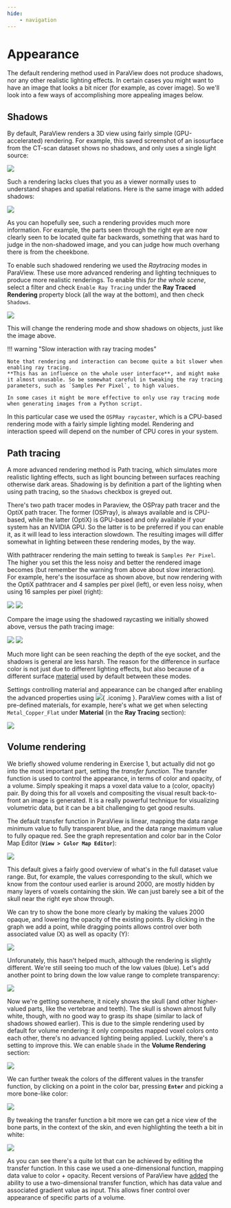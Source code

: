 ```yaml
---
hide:
    - navigation
---
```


# Appearance

The default rendering method used in ParaView does not produce shadows, nor any other realistic lighting effects. In certain cases you might want to have an image that looks a bit nicer (for example, as cover image). So we'll look into a few ways of accomplishing more appealing images below.

## Shadows

By default, ParaView renders a 3D view using fairly simple (GPU-accelerated) rendering. For example, this saved screenshot of an isosurface from the CT-scan dataset shows no shadows, and only uses a single light source:

![](./images/rendering-default.png)

Such a rendering lacks clues that you as a viewer normally uses to understand shapes and spatial relations. Here is the same image with added shadows:

![](./images/rendering-ospray-raycast-shadows.png)

As you can hopefully see, such a rendering provides much more information. For example, the parts seen through the right eye are now clearly seen to be located quite far backwards, something that was hard to judge in the non-shadowed image, and you can judge how much overhang there is from the cheekbone.

To enable such shadowed rendering we used the *Raytracing* modes in ParaView. These use more advanced rendering and lighting techniques to produce more realistic renderings. To enable this *for the whole scene*, select a filter and check `Enable Ray Tracing` under the __Ray Traced Rendering__ property block (all the way at the bottom), and then check `Shadows`.

![](./images/raytracing-settings.png)

This will change the rendering mode and show shadows on objects, just like the image above.

!!! warning "Slow interaction with ray tracing modes" 

    Note that rendering and interaction can become quite a bit slower when enabling ray tracing.
    **This has an influence on the whole user interface**, and might make it almost unusable. So be somewhat careful in tweaking the ray tracing parameters, such as `Samples Per Pixel`, to high values. 

    In some cases it might be more effective to only use ray tracing mode when generating images from a Python script.

In this particular case we used the `OSPRay raycaster`, which is a CPU-based rendering mode with a fairly simple lighting model. Rendering and interaction speed will depend on the number of CPU cores in your system.

## Path tracing

A more advanced rendering method is Path tracing, which simulates more realistic lighting effects, such as light bouncing between surfaces reaching otherwise dark areas. Shadowing is by definition a part of the lighting when using path tracing, so the `Shadows` checkbox is greyed out.

There's two path tracer modes in Paraview, the OSPray path tracer and the OptiX path tracer. The former (OSPray), is always available and is CPU-based, while the latter (OptiX) is GPU-based and only available if your system has an NVIDIA GPU. So the latter is to be preferred if you can enable it, as it will lead to less interaction slowdown. The resulting images will differ somewhat in lighting between these rendering modes, by the way.

With pathtracer rendering the main setting to tweak is `Samples Per Pixel`. The higher you set this the less noisy and better the rendered image becomes (but remember the warning from above about slow interaction). For example, here's the isosurface as shown above, but now rendering with the OptiX pathtracer and 4 samples per pixel (left), or even less noisy, when using 16 samples per pixel (right):

![](./images/rendering-optix-4spp.png) ![](./images/rendering-optix-16spp.png)

Compare the image using the shadowed raycasting we initially showed above, versus the path tracing image:

![](./images/rendering-ospray-raycast-shadows.png) ![](./images/rendering-optix-16spp.png)

Much more light can be seen reaching the depth of the eye socket, and the shadows is general are less harsh. The reason for the difference in surface color is not just due to different lighting effects, but also because of a different surface [material](https://docs.paraview.org/en/latest/ReferenceManual/objectShadingProperties.html) used by default between these modes. 

Settings controlling material and appearance can be changed after enabling the advanced properties using ![](./images/wheel.png){ .iconimg }. ParaView comes with a list of pre-defined materials, for example, here's what we get when selecting `Metal_Copper_Flat` under __Material__ (in the __Ray Tracing__ section):

![](./images/rendering-metal-copper-flat.png)

## Volume rendering

We briefly showed volume rendering in Exercise 1, but actually did not go into the most important part, setting the *transfer function*. The transfer function is used to control the appearance, in terms of color and opacity, of a volume. Simply speaking it maps a voxel data value to a (color, opacity) pair. By doing this for all voxels and compositing the visual result back-to-front an image is generated. It is a really powerful technique for visualizing volumetric data, but it can be a bit challenging to get good results.

The default transfer function in ParaView is linear, mapping the data range minimum value to fully transparent blue, and the data range maximum value to fully opaque red. See the graph representation and color bar in the Color Map Editor (**`View > Color Map Editor`**):

![](./images/tf-default.png)

This default gives a fairly good overview of what's in the full dataset value range. But, for example, the values corresponding to the skull, which we know from the contour used earlier is around 2000, are mostly hidden by many layers of voxels containing the skin. We can just barely see a bit of the skull near the right eye show through.

We can try to show the bone more clearly by making the values 2000 opaque, and lowering the opacity of the existing points. By clicking in the graph we add a point, while dragging points allows control over both associated value (X) as well as opacity (Y):

![](./images/tf-2000.png)

Unforunately, this hasn't helped much, although the rendering is slightly different. We're still seeing too much of the low values (blue). Let's add another point to bring down the low value range to complete transparency:

![](./images/tf-white-skull.png)

Now we're getting somewhere, it nicely shows the skull (and other higher-valued parts, like the vertebrae and teeth). The skull is shown almost fully white, though, with no good way to grasp its shape (similar to lack of shadows showed earlier). This is due to the simple rendering used by default for volume rendering: it only composites mapped voxel colors onto each other, there's no advanced lighting being applied. Luckily, there's a setting to improve this. We can enable `Shade` in the **Volume Rendering** section:

![](./images/volren-shaded.png)

We can further tweak the colors of the different values in the transfer function, by clicking on a point in the color bar, pressing **`Enter`** and picking a more bone-like color:

![](./images/tf-color-edit.png)

By tweaking the transfer function a bit more we can get a nice view of the bone parts, in the context of the skin, and even highlighting the teeth a bit in white:

![](./images/tf-skull-and-skin.png)

As you can see there's a quite lot that can be achieved by editing the transfer function. In this case we used a one-dimensional function, mapping data value to color + opacity. Recent versions of ParaView have [added](https://www.kitware.com/advanced-multi-channel-volume-visualization-in-paraview/) the ability to use a two-dimensional transfer function, which has data value and associated gradient value as input. This allows finer control over appearance of specific parts of a volume.